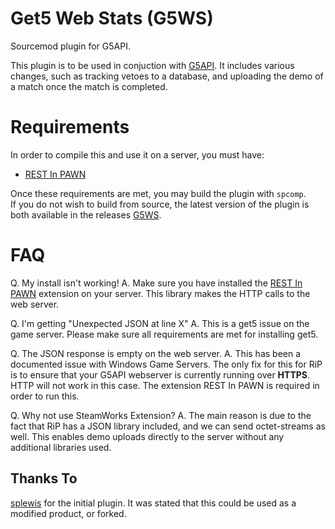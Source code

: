 # Get5 Web Stats (G5WS)
Sourcemod plugin for G5API.

This plugin is to be used in conjuction with [G5API](https://github.com/PhlexPlexico/G5API). It includes various changes, such as tracking vetoes to a database, and uploading the demo of a match once the match is completed.

# Requirements
In order to compile this and use it on a server, you must have:

- [REST In PAWN](https://github.com/ErikMinekus/sm-ripext)

Once these requirements are met, you may build the plugin with `spcomp`.  
If you do not wish to build from source, the latest version of the 
plugin is both available in the releases [G5WS](https://github.com/PhlexPlexico/G5WS/releases/download/latest/get5_apistats.smx).

# FAQ
Q. My install isn't working!
A. Make sure you have installed the [REST In PAWN](https://github.com/ErikMinekus/sm-ripext) extension on your server. This library makes the HTTP calls to the web server.

Q. I'm getting "Unexpected JSON at line X"
A. This is a get5 issue on the game server. Please make sure all requirements are met for installing get5.

Q. The JSON response is empty on the web server.
A. This has been a documented issue with Windows Game Servers. The only fix for this for RiP is to ensure that your G5API webserver is currently running over **HTTPS**. HTTP will not work in this case.
The extension REST In PAWN is required in order to run this.

Q. Why not use SteamWorks Extension?
A. The main reason is due to the fact that RiP has a JSON library included, and we can send octet-streams as well. This enables demo uploads directly to the server without any additional libraries used.


## Thanks To
[splewis](https://github.com/splewis) for the initial plugin. It was stated that this could be used as a modified product, or forked. 
